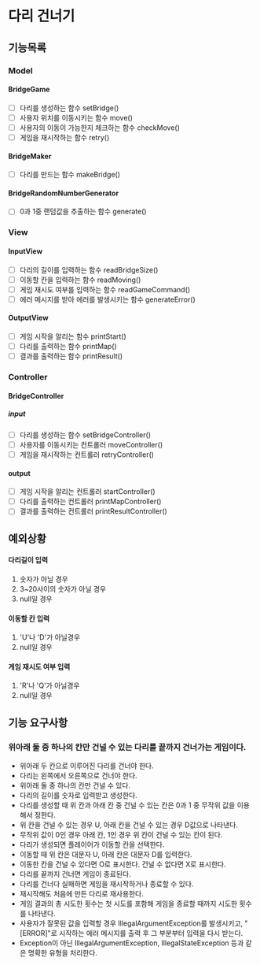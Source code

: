 # 다리 건너기

## 기능목록

### Model

#### BridgeGame
- [ ] 다리를 생성하는 함수 setBridge()
- [ ] 사용자 위치를 이동시키는 함수 move()
- [ ] 사용자의 이동이 가능한지 체크하는 함수 checkMove()
- [ ] 게임을 재시작하는 함수 retry()

#### BridgeMaker
- [ ] 다리를 만드는 함수 makeBridge()

#### BridgeRandomNumberGenerator
- [ ] 0과 1중 랜덤값을 추출하는 함수 generate()

### View

#### InputView
- [ ] 다리의 길이를 입력하는 함수 readBridgeSize()
- [ ] 이동할 칸을 입력하는 함수 readMoving()
- [ ] 게임 재시도 여부를 입력하는 함수 readGameCommand()
- [ ] 에러 메시지를 받아 에러를 발생시키는 함수 generateError()

#### OutputView
- [ ] 게임 시작을 알리는 함수 printStart()
- [ ] 다리를 출력하는 함수 printMap()
- [ ] 결과를 출력하는 함수 printResult()

### Controller

#### BridgeController
##### input
- [ ] 다리를 생성하는 함수 setBridgeController()
- [ ] 사용자를 이동시키는 컨트롤러 moveController() 
- [ ] 게임을 재시작하는 컨트롤러 retryController()
#### output
- [ ] 게임 시작을 알리는 컨트롤러 startController()
- [ ] 다리를 출력하는 컨트롤러 printMapController()
- [ ] 결과를 출력하는 컨트롤러 printResultController()

## 예외상황
#### 다리길이 입력
1. 숫자가 아닐 경우
2. 3~20사이의 숫자가 아닐 경우
3. null일 경우

#### 이동할 칸 입력
1. 'U'나 'D'가 아닐경우
2. null일 경우

#### 게임 재시도 여부 입력
1. 'R'나 'Q'가 아닐경우
2. null일 경우

## 기능 요구사항
### 위아래 둘 중 하나의 칸만 건널 수 있는 다리를 끝까지 건너가는 게임이다.

- 위아래 두 칸으로 이루어진 다리를 건너야 한다.
- 다리는 왼쪽에서 오른쪽으로 건너야 한다.
- 위아래 둘 중 하나의 칸만 건널 수 있다.
- 다리의 길이를 숫자로 입력받고 생성한다.
- 다리를 생성할 때 위 칸과 아래 칸 중 건널 수 있는 칸은 0과 1 중 무작위 값을 이용해서 정한다.
- 위 칸을 건널 수 있는 경우 U, 아래 칸을 건널 수 있는 경우 D값으로 나타낸다.
- 무작위 값이 0인 경우 아래 칸, 1인 경우 위 칸이 건널 수 있는 칸이 된다.
- 다리가 생성되면 플레이어가 이동할 칸을 선택한다.
- 이동할 때 위 칸은 대문자 U, 아래 칸은 대문자 D를 입력한다.
- 이동한 칸을 건널 수 있다면 O로 표시한다. 건널 수 없다면 X로 표시한다.
- 다리를 끝까지 건너면 게임이 종료된다.
- 다리를 건너다 실패하면 게임을 재시작하거나 종료할 수 있다.
- 재시작해도 처음에 만든 다리로 재사용한다.
- 게임 결과의 총 시도한 횟수는 첫 시도를 포함해 게임을 종료할 때까지 시도한 횟수를 나타낸다.
- 사용자가 잘못된 값을 입력할 경우 IllegalArgumentException를 발생시키고, "[ERROR]"로 시작하는 에러 메시지를 출력 후 그 부분부터 입력을 다시 받는다.
- Exception이 아닌 IllegalArgumentException, IllegalStateException 등과 같은 명확한 유형을 처리한다.
